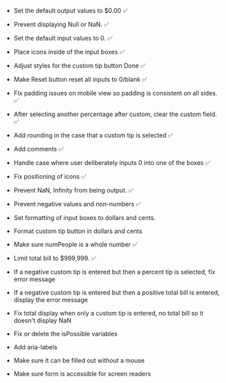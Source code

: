 - Set the default output values to $0.00 ✅
- Prevent displaying Null or NaN. ✅
- Set the default input values to 0. ✅
- Place icons inside of the input boxes ✅
- Adjust styles for the custom tip button Done ✅
- Make Reset button reset all inputs to 0/blank ✅
- FIx padding issues on mobile view so padding is consistent on all sides. ✅
- After selecting another percentage after custom, clear the custom field. ✅
- Add rounding in the case that a custom tip is selected ✅
- Add comments ✅
- Handle case where user deliberately inputs 0 into one of the boxes ✅
- Fix positioning of icons ✅
- Prevent NaN, Infinity from being output. ✅
- Prevent negative values and non-numbers ✅
- Set formatting of input boxes to dollars and cents.
- Format custom tip button in dollars and cents
- Make sure numPeople is a whole number ✅
- Limit total bill to $999,999. ✅

- If a negative custom tip is entered but then a percent tip is selected, fix error message
- If a negative custom tip is entered but then a positive total bill is entered, display the error message
- Fix total display when only a custom tip is entered, no total bill so it doesn't display NaN
- Fix or delete the isPossible variables

- Add aria-labels
- Make sure it can be filled out without a mouse
- Make sure form is accessible for screen readers
